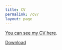 ```yaml
---
title: CV
permalink: /cv/
layout: page
---
```


[You can see my CV here](https://docs.google.com/viewer?url=https://github.com/thanhqtran/cv/raw/main/thanhqtran_cv.pdf).

[Download](https://github.com/thanhqtran/cv/raw/main/thanhqtran_cv.pdf)
